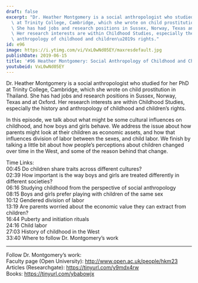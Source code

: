 ```yaml
---
draft: false
excerpt: "Dr. Heather Montgomery is a social anthropologist who studied for her PhD\
  \ at Trinity College, Cambridge, which she wrote on child prostitution in Thailand.\
  \ She has had jobs and research positions in Sussex, Norway, Texas and at Oxford.\
  \ Her research interests are within Childhood Studies, especially the history and\
  \ anthropology of childhood and children\u2019s rights."
id: e96
image: https://i.ytimg.com/vi/VxL0wNd05EY/maxresdefault.jpg
publishDate: 2019-06-15
title: '#96 Heather Montgomery: Social Anthropology of Childhood and Child Labor'
youtubeid: VxL0wNd05EY
---
```

Dr. Heather Montgomery is a social anthropologist who studied for her PhD at Trinity College, Cambridge, which she wrote on child prostitution in Thailand. She has had jobs and research positions in Sussex, Norway, Texas and at Oxford. Her research interests are within Childhood Studies, especially the history and anthropology of childhood and children’s rights.

In this episode, we talk about what might be some cultural influences on childhood, and how boys and girls behave. We address the issue about how parents might look at their children as economic assets, and how that influences division of labor between the sexes, and child labor. We finish by talking a little bit about how people’s perceptions about children changed over time in the West, and some of the reason behind that change.

Time Links:  
00:45  Do children share traits across different cultures?   
02:39  How important is the way boys and girls are treated differently in different societies?        
06:16  Studying childhood from the perspective of social anthropology   
08:15  Boys and girls prefer playing with children of the same sex  
10:12  Gendered division of labor  
13:19  Are parents worried about the economic value they can extract from children?          
16:44  Puberty and initiation rituals       
24:16  Child labor      
27:03  History of childhood in the West  
33:40  Where to follow Dr. Montgomery’s work

---

Follow Dr. Montgomery’s work:  
Faculty page (Open University): http://www.open.ac.uk/people/hkm23  
Articles (Researchgate): https://tinyurl.com/y9mdx4rw  
Books: https://tinyurl.com/ybabowjx
